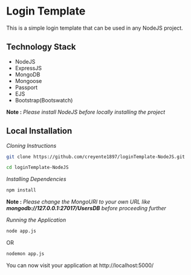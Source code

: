 # Login Template
This is a simple login template that can be used in any NodeJS project.

## Technology Stack

- NodeJS
- ExpressJS
- MongoDB
- Mongoose
- Passport
- EJS
- Bootstrap(Bootswatch)

**Note :** *Please install NodeJS before locally installing the project*

## Local Installation

*Cloning Instructions*

```sh
git clone https://github.com/creyente1897/loginTemplate-NodeJS.git

cd loginTemplate-NodeJS
```

*Installing Dependencies*

```sh
npm install
```
**Note :** *Please change the MongoURI to your own URL like **mongodb://127.0.0.1:27017/UsersDB** before proceeding further*

*Running the Application*

```sh
node app.js
```
OR
```sh
nodemon app.js
```

You can now visit your application at http://localhost:5000/
